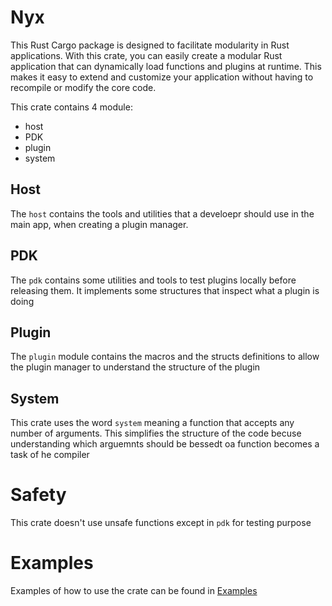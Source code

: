 # Nyx 
This Rust Cargo package is designed to facilitate modularity in Rust applications. 
With this crate, you can easily create a modular Rust application that can dynamically load functions and plugins at runtime. 
This makes it easy to extend and customize your application without having to recompile or modify the core code.

This crate contains 4 module:
* host
* PDK
* plugin
* system
  
## Host
The `host` contains the tools and utilities that a develoepr should use in the main app, when creating a plugin manager.

## PDK
The `pdk` contains some utilities and tools to test plugins locally before releasing them. It implements some structures that inspect what a plugin is doing

## Plugin
The `plugin` module contains the macros and the structs definitions to allow the plugin manager to understand the structure of the plugin

## System
This crate uses the word `system` meaning a function that accepts any number of arguments. This simplifies the structure of the code becuse understanding which arguemnts should be bessedt oa function becomes a task of he compiler


# Safety
This crate doesn't use unsafe functions except in `pdk` for testing purpose


# Examples
Examples of how to use the crate can be found in [Examples](/examples/)
